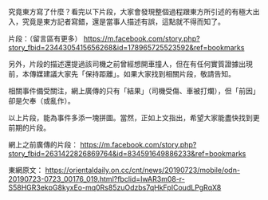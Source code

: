 究竟東方寫了什麼？看完以下片段，大家會發現整個過程跟東方所引述的有極大出入，究竟是東方記者寫錯，還是當事人描述有誤，這點就不得而知了。

片段：（留言區有更多）
https://m.facebook.com/story.php?story_fbid=2344305415656268&id=178965725523592&ref=bookmarks

另外，片段的描述還提過該司機之前曾經想開車撞人，但在有任何實質證據出現前，本傳媒建議大家先「保持距離」。如果大家找到相關片段，敬請告知。

相關事件備受關注，網上廣傳的只有「結果」（司機受傷、車被打爛），但「前因」卻是欠奉（或亂作）。

以上片段，能為事件多添一塊拼圖。當然，正如上文指出，希望大家能盡快找到更前期的片段。

網上之前廣傳的片段：
https://m.facebook.com/story.php?story_fbid=2631422826869764&id=834591649886233&ref=bookmarks

東網原文：
https://orientaldaily.on.cc/cnt/news/20190723/mobile/odn-20190723-0723_00176_019.html?fbclid=IwAR3m08-r-S58HGR3ekpG8kyxEo-mq0Rs85zuOdzbs7qHkFpICoudLPgRqX8
